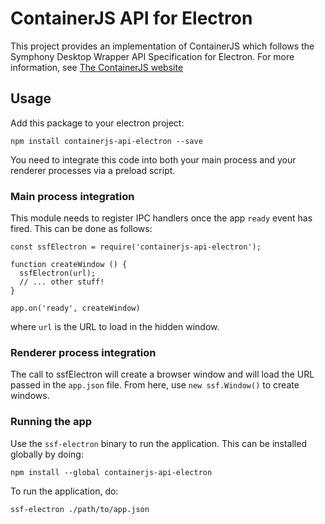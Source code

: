 # ContainerJS API for Electron

This project provides an implementation of ContainerJS which follows the Symphony Desktop Wrapper API Specification for Electron.
For more information, see [The ContainerJS website](https://symphonyoss.github.io/ContainerJS/)

## Usage

Add this package to your electron project:

```
npm install containerjs-api-electron --save
```

You need to integrate this code into both your main process and your renderer processes via a preload script.

### Main process integration

This module needs to register IPC handlers once the app `ready` event has fired. This can be done as follows:

```
const ssfElectron = require('containerjs-api-electron');

function createWindow () {
  ssfElectron(url);
  // ... other stuff!
}

app.on('ready', createWindow)
```

where `url` is the URL to load in the hidden window.

### Renderer process integration

The call to ssfElectron will create a browser window and will load the URL passed in the `app.json` file. From here, use `new ssf.Window()` to create windows.

### Running the app

Use the `ssf-electron` binary to run the application. This can be installed globally by doing:

```
npm install --global containerjs-api-electron
```

To run the application, do:

```
ssf-electron ./path/to/app.json
```

